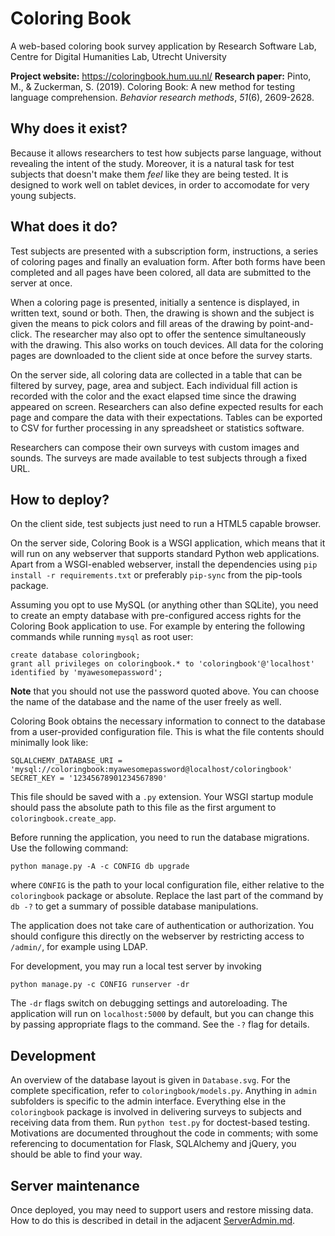 # Coloring Book

A web-based coloring book survey application
by Research Software Lab, Centre for Digital Humanities Lab, Utrecht University

**Project website:** https://coloringbook.hum.uu.nl/
**Research paper:** Pinto, M., & Zuckerman, S. (2019). Coloring Book: A new method for testing language comprehension. _Behavior research methods_, _51_(6), 2609-2628.


## Why does it exist?

Because it allows researchers to test how subjects parse language, without revealing the intent of the study. Moreover, it is a natural task for test subjects that doesn't make them *feel* like they are being tested. It is designed to work well on tablet devices, in order to accomodate for very young subjects.


## What does it do?

Test subjects are presented with a subscription form, instructions, a series of coloring pages and finally an evaluation form. After both forms have been completed and all pages have been colored, all data are submitted to the server at once.

When a coloring page is presented, initially a sentence is displayed, in written text, sound or both. Then, the drawing is shown and the subject is given the means to pick colors and fill areas of the drawing by point-and-click. The researcher may also opt to offer the sentence simultaneously with the drawing. This also works on touch devices. All data for the coloring pages are downloaded to the client side at once before the survey starts.

On the server side, all coloring data are collected in a table that can be filtered by survey, page, area and subject. Each individual fill action is recorded with the color and the exact elapsed time since the drawing appeared on screen. Researchers can also define expected results for each page and compare the data with their expectations. Tables can be exported to CSV for further processing in any spreadsheet or statistics software.

Researchers can compose their own surveys with custom images and sounds. The surveys are made available to test subjects through a fixed URL.


## How to deploy?

On the client side, test subjects just need to run a HTML5 capable browser.

On the server side, Coloring Book is a WSGI application, which means that it will run on any webserver that supports standard Python web applications. Apart from a WSGI-enabled webserver, install the dependencies using `pip install -r requirements.txt` or preferably `pip-sync` from the pip-tools package.

Assuming you opt to use MySQL (or anything other than SQLite), you need to create an empty database with pre-configured access rights for the Coloring Book application to use. For example by entering the following commands while running `mysql` as root user:

    create database coloringbook;
    grant all privileges on coloringbook.* to 'coloringbook'@'localhost' identified by 'myawesomepassword';

**Note** that you should not use the password quoted above. You can choose the name of the database and the name of the user freely as well.

Coloring Book obtains the necessary information to connect to the database from a user-provided configuration file. This is what the file contents should minimally look like:

    SQLALCHEMY_DATABASE_URI = 'mysql://coloringbook:myawesomepassword@localhost/coloringbook'
    SECRET_KEY = '12345678901234567890'

This file should be saved with a `.py` extension. Your WSGI startup module should pass the absolute path to this file as the first argument to `coloringbook.create_app`.

Before running the application, you need to run the database migrations. Use the following command:

    python manage.py -A -c CONFIG db upgrade

where `CONFIG` is the path to your local configuration file, either relative to the `coloringbook` package or absolute. Replace the last part of the command by `db -?` to get a summary of possible database manipulations.

The application does not take care of authentication or authorization. You should configure this directly on the webserver by restricting access to `/admin/`, for example using LDAP.

For development, you may run a local test server by invoking

    python manage.py -c CONFIG runserver -dr

The `-dr` flags switch on debugging settings and autoreloading. The application will run on `localhost:5000` by default, but you can change this by passing appropriate flags to the command. See the `-?` flag for details.


## Development

An overview of the database layout is given in `Database.svg`. For the complete specification, refer to `coloringbook/models.py`. Anything in `admin` subfolders is specific to the admin interface. Everything else in the `coloringbook` package is involved in delivering surveys to subjects and receiving data from them. Run `python test.py` for doctest-based testing. Motivations are documented throughout the code in comments; with some referencing to documentation for Flask, SQLAlchemy and jQuery, you should be able to find your way.


## Server maintenance

Once deployed, you may need to support users and restore missing data. How to do this is described in detail in the adjacent [ServerAdmin.md](ServerAdmin.md).
